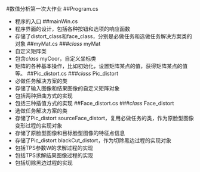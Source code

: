 #数值分析第一次大作业
##Program.cs
- 程序的入口
##mainWin.cs
- 程序界面的设计，包括各种按钮和选项的响应函数
- 存储了distort_class和face_class，分别是必做任务和选做任务解决方案类的对象
##myMat.cs
###*class* myMat
- 自定义矩阵类
- 包含*class* myCoor，自定义坐标类
- 矩阵的各种基本操作，比如初始化，设置矩阵某点的值，获得矩阵某点的值等。
##Pic_distort.cs
###*class* Pic_distort
- 必做任务解决方案的类
- 存储了输入图像和结果图像的自定义矩阵对象
- 包括两种扭曲方式的实现
- 包括三种插值方式的实现
##Face_distort.cs
###*class* Face_distort
- 选做任务解决方案的类
- 存储了Pic_distort sourceFace_distort，复用必做任务的类，作为原脸型图像变形过程的实现对象
- 存储了原脸型图像和目标脸型图像的特征点信息
- 存储了Pic_distort blackCut_distort，作为切除黑边过程的实现对象
- 包括TPS参数W的求解过程的实现
- 包括TPS求解结果图像过程的实现
- 包括切除黑边过程的实现